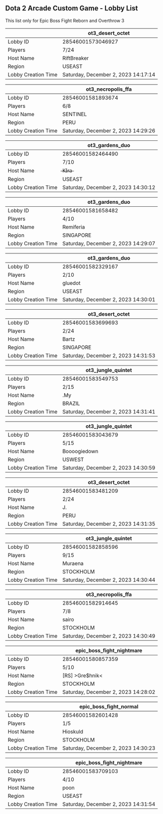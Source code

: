 ## Dota 2 Arcade Custom Game - Lobby List

This list only for Epic Boss Fight Reborn and Overthrow 3

|  | ot3_desert_octet |
| ------ | ------ |
| Lobby ID | 28546001573046927 |
| Players | 7/24 |
| Host Name | RiftBreaker |
| Region | USEAST |
| Lobby Creation Time | Saturday, December 2, 2023 14:17:14 |


|  | ot3_necropolis_ffa |
| ------ | ------ |
| Lobby ID | 28546001581893674 |
| Players | 6/8 |
| Host Name | SENTINEL |
| Region | PERU |
| Lobby Creation Time | Saturday, December 2, 2023 14:29:26 |


|  | ot3_gardens_duo |
| ------ | ------ |
| Lobby ID | 28546001582464490 |
| Players | 7/10 |
| Host Name | ̶K̶I̶r̶a̶ |
| Region | USEAST |
| Lobby Creation Time | Saturday, December 2, 2023 14:30:12 |


|  | ot3_gardens_duo |
| ------ | ------ |
| Lobby ID | 28546001581658482 |
| Players | 4/10 |
| Host Name | Remiferia |
| Region | SINGAPORE |
| Lobby Creation Time | Saturday, December 2, 2023 14:29:07 |


|  | ot3_gardens_duo |
| ------ | ------ |
| Lobby ID | 28546001582329167 |
| Players | 2/10 |
| Host Name | gluedot |
| Region | USEAST |
| Lobby Creation Time | Saturday, December 2, 2023 14:30:01 |


|  | ot3_desert_octet |
| ------ | ------ |
| Lobby ID | 28546001583699693 |
| Players | 2/24 |
| Host Name | Bartz |
| Region | SINGAPORE |
| Lobby Creation Time | Saturday, December 2, 2023 14:31:53 |


|  | ot3_jungle_quintet |
| ------ | ------ |
| Lobby ID | 28546001583549753 |
| Players | 2/15 |
| Host Name | .My |
| Region | BRAZIL |
| Lobby Creation Time | Saturday, December 2, 2023 14:31:41 |


|  | ot3_jungle_quintet |
| ------ | ------ |
| Lobby ID | 28546001583043679 |
| Players | 5/15 |
| Host Name | Boooogiedown |
| Region | USWEST |
| Lobby Creation Time | Saturday, December 2, 2023 14:30:59 |


|  | ot3_desert_octet |
| ------ | ------ |
| Lobby ID | 28546001583481209 |
| Players | 2/24 |
| Host Name | J. |
| Region | PERU |
| Lobby Creation Time | Saturday, December 2, 2023 14:31:35 |


|  | ot3_jungle_quintet |
| ------ | ------ |
| Lobby ID | 28546001582858596 |
| Players | 9/15 |
| Host Name | Muraena |
| Region | STOCKHOLM |
| Lobby Creation Time | Saturday, December 2, 2023 14:30:44 |


|  | ot3_necropolis_ffa |
| ------ | ------ |
| Lobby ID | 28546001582914645 |
| Players | 7/8 |
| Host Name | sairo |
| Region | STOCKHOLM |
| Lobby Creation Time | Saturday, December 2, 2023 14:30:49 |


|  | epic_boss_fight_nightmare |
| ------ | ------ |
| Lobby ID | 28546001580857359 |
| Players | 5/10 |
| Host Name | [RS] >Gre$hnik< |
| Region | STOCKHOLM |
| Lobby Creation Time | Saturday, December 2, 2023 14:28:02 |


|  | epic_boss_fight_normal |
| ------ | ------ |
| Lobby ID | 28546001582601428 |
| Players | 1/5 |
| Host Name | Hioskuld |
| Region | STOCKHOLM |
| Lobby Creation Time | Saturday, December 2, 2023 14:30:23 |


|  | epic_boss_fight_nightmare |
| ------ | ------ |
| Lobby ID | 28546001583709103 |
| Players | 4/10 |
| Host Name | poon |
| Region | USEAST |
| Lobby Creation Time | Saturday, December 2, 2023 14:31:54 |


